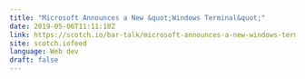 ```yaml
---
title: "Microsoft Announces a New &quot;Windows Terminal&quot;"
date: 2019-05-06T11:11:18Z
link: https://scotch.io/bar-talk/microsoft-announces-a-new-windows-terminal?utm_medium=RSS&utm_source=news.12bit.vn
site: scotch.iofeed
language: Web dev
draft: false
---
```

